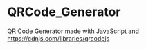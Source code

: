 # QRCode_Generator
 QR Code Generator made with JavaScript and https://cdnjs.com/libraries/qrcodejs

